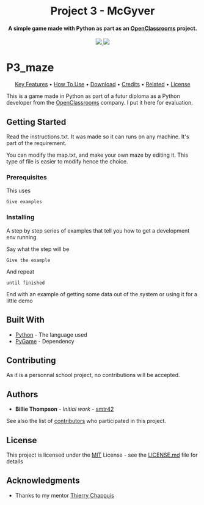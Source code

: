 <h1 align="center">
  <br>

  <br>
  Project 3 - McGyver
  <br>
</h1>

<h4 align="center">A simple game made with Python as part as an <a href="https://openclassrooms.com/en" target="_blank">OpenClassrooms</a> project.</h4>


<p align="center">
  <a href="">
    <img src="https://img.shields.io/badge/Python-3.7-green.svg">
  </a>
  <a href="https://opensource.org/licenses/MIT">
    <img src="https://img.shields.io/badge/license-MIT-blue.svg">
  </a>
</p>

# P3_maze
<p align="center">
  <a href="#key-features">Key Features</a> •
  <a href="#how-to-use">How To Use</a> •
  <a href="#download">Download</a> •
  <a href="#credits">Credits</a> •
  <a href="#related">Related</a> •
  <a href="#license">License</a>
</p>

This is a game made in Python as part of a futur diploma as a Python developer from the [OpenClassrooms](https://openclassrooms.com/en) company. I put it here for evaluation.


## Getting Started

Read the instructions.txt. It was made so it can runs on any machine. It's part of the requirement.

You can modify the map.txt, and make your own maze by editing it. This type of file is easier to modify hence the choice.

### Prerequisites

This uses 
```
Give examples
```

### Installing

A step by step series of examples that tell you how to get a development env running

Say what the step will be

```
Give the example
```

And repeat

```
until finished
```

End with an example of getting some data out of the system or using it for a little demo

## Built With

* [Python](https://www.python.org/) - The language used
* [PyGame](https://www.pygame.org) - Dependency

## Contributing

As it is a personnal school project, no contributions will be accepted.

## Authors

* **Billie Thompson** - *Initial work* - [smtr42](https://github.com/smtr42)

See also the list of [contributors](https://github.com/your/project/contributors) who participated in this project.

## License

This project is licensed under the [MIT](https://choosealicense.com/licenses/mit/) License - see the [LICENSE.md](LICENSE.md) file for details


## Acknowledgments

* Thanks to my mentor [Thierry Chappuis](https://github.com/tchappui)
